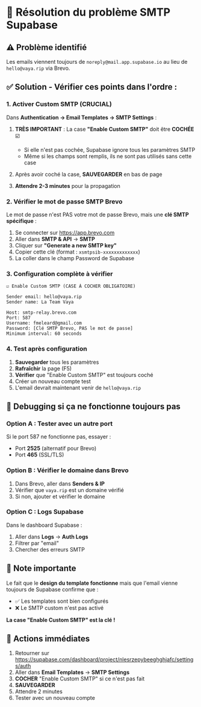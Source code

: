 # 🔧 Résolution du problème SMTP Supabase

## ⚠️ Problème identifié
Les emails viennent toujours de `noreply@mail.app.supabase.io` au lieu de `hello@vaya.rip` via Brevo.

## ✅ Solution - Vérifier ces points dans l'ordre :

### 1. Activer Custom SMTP (CRUCIAL)
Dans **Authentication → Email Templates → SMTP Settings** :

1. **TRÈS IMPORTANT** : La case **"Enable Custom SMTP"** doit être **COCHÉE** ☑️
   - Si elle n'est pas cochée, Supabase ignore tous les paramètres SMTP
   - Même si les champs sont remplis, ils ne sont pas utilisés sans cette case

2. Après avoir coché la case, **SAUVEGARDER** en bas de page

3. **Attendre 2-3 minutes** pour la propagation

### 2. Vérifier le mot de passe SMTP Brevo
Le mot de passe n'est PAS votre mot de passe Brevo, mais une **clé SMTP spécifique** :

1. Se connecter sur https://app.brevo.com
2. Aller dans **SMTP & API** → **SMTP**
3. Cliquer sur **"Generate a new SMTP key"**
4. Copier cette clé (format : `xsmtpsib-xxxxxxxxxxxxx`)
5. La coller dans le champ Password de Supabase

### 3. Configuration complète à vérifier

```
☑️ Enable Custom SMTP (CASE À COCHER OBLIGATOIRE)

Sender email: hello@vaya.rip
Sender name: La Team Vaya

Host: smtp-relay.brevo.com
Port: 587
Username: fmeleard@gmail.com
Password: [Clé SMTP Brevo, PAS le mot de passe]
Minimum interval: 60 seconds
```

### 4. Test après configuration

1. **Sauvegarder** tous les paramètres
2. **Rafraîchir** la page (F5)
3. **Vérifier** que "Enable Custom SMTP" est toujours coché
4. Créer un nouveau compte test
5. L'email devrait maintenant venir de `hello@vaya.rip`

## 🐛 Debugging si ça ne fonctionne toujours pas

### Option A : Tester avec un autre port
Si le port 587 ne fonctionne pas, essayer :
- Port **2525** (alternatif pour Brevo)
- Port **465** (SSL/TLS)

### Option B : Vérifier le domaine dans Brevo
1. Dans Brevo, aller dans **Senders & IP**
2. Vérifier que `vaya.rip` est un domaine vérifié
3. Si non, ajouter et vérifier le domaine

### Option C : Logs Supabase
Dans le dashboard Supabase :
1. Aller dans **Logs** → **Auth Logs**
2. Filtrer par "email"
3. Chercher des erreurs SMTP

## 📝 Note importante

Le fait que le **design du template fonctionne** mais que l'email vienne toujours de Supabase confirme que :
- ✅ Les templates sont bien configurés
- ❌ Le SMTP custom n'est pas activé

**La case "Enable Custom SMTP" est la clé !**

## 🚀 Actions immédiates

1. Retourner sur https://supabase.com/dashboard/project/nlesrzepybeeghghjafc/settings/auth
2. Aller dans **Email Templates** → **SMTP Settings**
3. **COCHER** "Enable Custom SMTP" si ce n'est pas fait
4. **SAUVEGARDER**
5. Attendre 2 minutes
6. Tester avec un nouveau compte